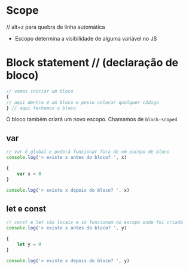 # Scope
// alt+z para quebra de linha automática

* Escopo determina a visibilidade de alguma variável no JS
 

# Block statement // (declaração de bloco)

```js
// vamos iniciar um bloco
{
// aqui dentro é um bloco e posso colocar qualquer código
} // aqui fechamos o bloco

```

O bloco também criará um novo escopo. Chamamos de `block-scoped`




## var
```js
// var é global e poderá funcionar fora de um escopo de bloco
console.log('> existe x antes do bloco? ', x)

{
    var x = 0
}

console.log('> existe x depois do bloco? ', x)
```



## let e const

```js
// const e let são locais e só funcionam no escopo onde foi criada
console.log('> existe x antes do bloco? ', y)

{
    let y = 0
}

console.log('> existe x depois do bloco? ', y)
```
